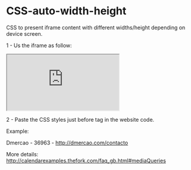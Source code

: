 # CSS-auto-width-height

CSS to present iframe content with different widths/height depending on device screen.

1 - Us the iframe as follow: 
<iframe class="thefork" src= "https://module.lafourchette.com/xx_XX/module/XXXX-XXXXX "></iframe>


2 - Paste the CSS styles just before </head> tag in the website code.


Example: 

Dmercao - 36963 - http://dmercao.com/contacto 

More details: http://calendarexamples.thefork.com/faq_gb.html#mediaQueries
